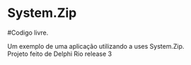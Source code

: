 # System.Zip

#Codigo livre.  

Um exemplo de uma aplicação utilizando a uses System.Zip.  
Projeto feito de Delphi Rio release 3
